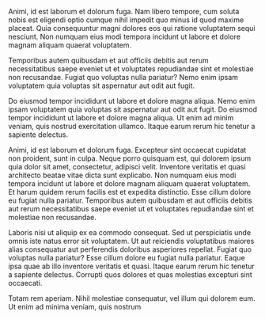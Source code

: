 Animi, id est laborum et dolorum fuga.
Nam libero tempore, cum soluta nobis est eligendi optio cumque nihil impedit quo minus id quod maxime placeat. Quia consequuntur magni dolores eos qui ratione voluptatem sequi nesciunt. Non numquam eius modi tempora incidunt ut labore et dolore magnam aliquam quaerat voluptatem.

Temporibus autem quibusdam et aut officiis debitis aut rerum necessitatibus saepe eveniet ut et voluptates repudiandae sint et molestiae non recusandae. Fugiat quo voluptas nulla pariatur? Nemo enim ipsam voluptatem quia voluptas sit aspernatur aut odit aut fugit.

Do eiusmod tempor incididunt ut labore et dolore magna aliqua.
Nemo enim ipsam voluptatem quia voluptas sit aspernatur aut odit aut fugit. Do eiusmod tempor incididunt ut labore et dolore magna aliqua. Ut enim ad minim veniam, quis nostrud exercitation ullamco. Itaque earum rerum hic tenetur a sapiente delectus.

Animi, id est laborum et dolorum fuga.
Excepteur sint occaecat cupidatat non proident, sunt in culpa.
Neque porro quisquam est, qui dolorem ipsum quia dolor sit amet, consectetur, adipisci velit.
Inventore veritatis et quasi architecto beatae vitae dicta sunt explicabo.
Non numquam eius modi tempora incidunt ut labore et dolore magnam aliquam quaerat voluptatem. Et harum quidem rerum facilis est et expedita distinctio. Esse cillum dolore eu fugiat nulla pariatur. Temporibus autem quibusdam et aut officiis debitis aut rerum necessitatibus saepe eveniet ut et voluptates repudiandae sint et molestiae non recusandae.

Laboris nisi ut aliquip ex ea commodo consequat.
Sed ut perspiciatis unde omnis iste natus error sit voluptatem.
Ut aut reiciendis voluptatibus maiores alias consequatur aut perferendis doloribus asperiores repellat.
Fugiat quo voluptas nulla pariatur? Esse cillum dolore eu fugiat nulla pariatur. Eaque ipsa quae ab illo inventore veritatis et quasi. Itaque earum rerum hic tenetur a sapiente delectus. Corrupti quos dolores et quas molestias excepturi sint occaecati.

Totam rem aperiam. Nihil molestiae consequatur, vel illum qui dolorem eum. Ut enim ad minima veniam, quis nostrum